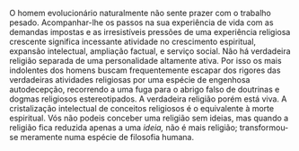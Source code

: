 ﻿O homem evolucionário naturalmente não sente prazer com o trabalho pesado. Acompanhar-lhe os passos na sua experiência de vida com as demandas impostas e as irresistíveis pressões de uma experiência religiosa crescente significa incessante atividade no crescimento espiritual, expansão intelectual, ampliação factual, e serviço social. Não há verdadeira religião separada de uma personalidade altamente ativa. Por isso os mais indolentes dos homens buscam frequentemente escapar dos rigores das verdadeiras atividades religiosas por uma espécie de engenhosa autodecepção, recorrendo a uma fuga para o abrigo falso de doutrinas e dogmas religiosos estereotipados. A verdadeira religião porém está viva. A cristalização intelectual de conceitos religiosos é o equivalente à morte espiritual. Vós não podeis conceber uma religião sem ideias, mas quando a religião fica reduzida apenas a uma *ideia,* não é mais religião; transformou-se meramente numa espécie de filosofia humana.